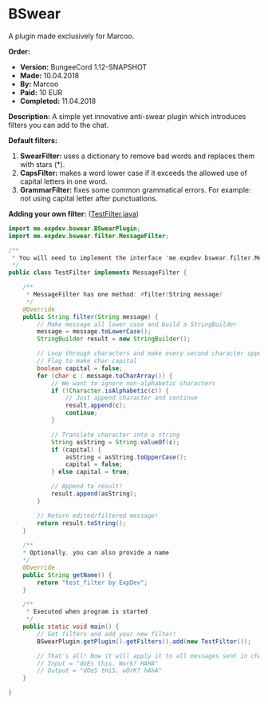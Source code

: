 # BSwear
A plugin made exclusively for Marcoo. 

**Order:**
* **Version:** BungeeCord 1.12-SNAPSHOT
* **Made:** 10.04.2018
* **By:** Marcoo
* **Paid:** 10 EUR
* **Completed:** 11.04.2018

**Description:** A simple yet innovative anti-swear plugin which introduces filters you can add to the chat.

**Default filters:**
1. **SwearFilter:** uses a dictionary to remove bad words and replaces them with stars (*).
2. **CapsFilter:** makes a word lower case if it exceeds the allowed use of capital letters in one word.
3. **GrammarFilter:** fixes some common grammatical errors. For example: not using capital letter after punctuations.

**Adding your own filter:** ([TestFilter.java](src/test/java/TestFilter.java))
```java
import me.expdev.bswear.BSwearPlugin;
import me.expdev.bswear.filter.MessageFilter;

/**
 * You will need to implement the interface "me.expdev.bswear.filter.MessageFilter"
 */
public class TestFilter implements MessageFilter {

    /**
     * MessageFilter has one method: #filter(String message)
     */
    @Override
    public String filter(String message) {
        // Make message all lower case and build a StringBuilder
        message = message.toLowerCase();
        StringBuilder result = new StringBuilder();

        // Loop through characters and make every second character uppercase
        // Flag to make char capital
        boolean capital = false;
        for (char c : message.toCharArray()) {
            // We want to ignore non-alphabetic characters
            if (!Character.isAlphabetic(c)) {
                // Just append character and continue
                result.append(c);
                continue;
            }

            // Translate character into a string
            String asString = String.valueOf(c);
            if (capital) {
                asString = asString.toUpperCase();
                capital = false;
            } else capital = true;

            // Append to result!
            result.append(asString);
        }

        // Return edited/filtered message!
        return result.toString();
    }
    
    /**
    * Optionally, you can also provide a name 
    */
    @Override
    public String getName() {
        return "test_filter by ExpDev";
    }

    /**
     * Executed when program is started
     */
    public static void main() {
        // Get filters and add your new filter!
        BSwearPlugin.getPlugin().getFilters().add(new TestFilter());

        // That's all! Now it will apply it to all messages sent in chat
        // Input = "doEs this. Work? HAHA"
        // Output = "dOeS tHiS. wOrK? hAhA"
    }

}
```